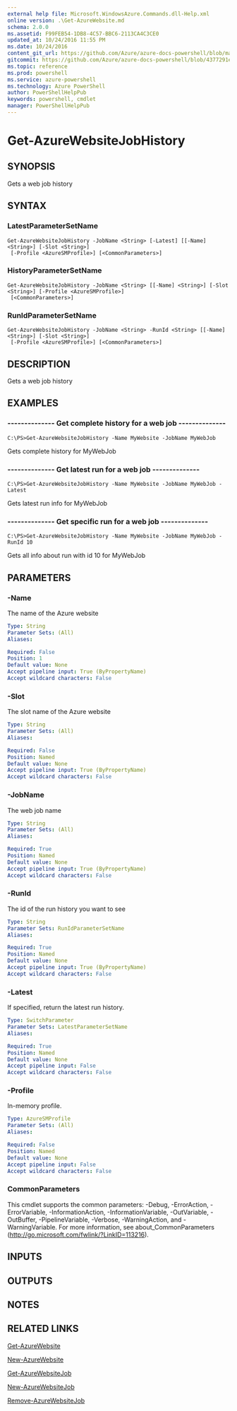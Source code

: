 ```yaml
---
external help file: Microsoft.WindowsAzure.Commands.dll-Help.xml
online version: .\Get-AzureWebsite.md
schema: 2.0.0
ms.assetid: F99FEB54-1DB8-4C57-BBC6-2113CA4C3CE0
updated_at: 10/24/2016 11:55 PM
ms.date: 10/24/2016
content_git_url: https://github.com/Azure/azure-docs-powershell/blob/master/azureps-cmdlets-docs/ServiceManagement/Azure.Compute/v2.1.0/Get-AzureWebsiteJobHistory.md
gitcommit: https://github.com/Azure/azure-docs-powershell/blob/4377291ee360e58e2c1c5d644155daf6a0279055/azureps-cmdlets-docs/ServiceManagement/Azure.Compute/v2.1.0/Get-AzureWebsiteJobHistory.md
ms.topic: reference
ms.prod: powershell
ms.service: azure-powershell
ms.technology: Azure PowerShell
author: PowerShellHelpPub
keywords: powershell, cmdlet
manager: PowerShellHelpPub
---
```


# Get-AzureWebsiteJobHistory

## SYNOPSIS
Gets a web job history

## SYNTAX

### LatestParameterSetName
```
Get-AzureWebsiteJobHistory -JobName <String> [-Latest] [[-Name] <String>] [-Slot <String>]
 [-Profile <AzureSMProfile>] [<CommonParameters>]
```

### HistoryParameterSetName
```
Get-AzureWebsiteJobHistory -JobName <String> [[-Name] <String>] [-Slot <String>] [-Profile <AzureSMProfile>]
 [<CommonParameters>]
```

### RunIdParameterSetName
```
Get-AzureWebsiteJobHistory -JobName <String> -RunId <String> [[-Name] <String>] [-Slot <String>]
 [-Profile <AzureSMProfile>] [<CommonParameters>]
```

## DESCRIPTION
Gets a web job history

## EXAMPLES

### --------------  Get complete history for a web job --------------
```
C:\PS>Get-AzureWebsiteJobHistory -Name MyWebsite -JobName MyWebJob
```

Gets complete history for MyWebJob

### --------------  Get latest run for a web job --------------
```
C:\PS>Get-AzureWebsiteJobHistory -Name MyWebsite -JobName MyWebJob -Latest
```

Gets latest run info for MyWebJob

### --------------  Get specific run for a web job --------------
```
C:\PS>Get-AzureWebsiteJobHistory -Name MyWebsite -JobName MyWebJob -RunId 10
```

Gets all info about run with id 10 for MyWebJob

## PARAMETERS

### -Name
The name of the Azure website

```yaml
Type: String
Parameter Sets: (All)
Aliases: 

Required: False
Position: 1
Default value: None
Accept pipeline input: True (ByPropertyName)
Accept wildcard characters: False
```

### -Slot
The slot name of the Azure website

```yaml
Type: String
Parameter Sets: (All)
Aliases: 

Required: False
Position: Named
Default value: None
Accept pipeline input: True (ByPropertyName)
Accept wildcard characters: False
```

### -JobName
The web job name

```yaml
Type: String
Parameter Sets: (All)
Aliases: 

Required: True
Position: Named
Default value: None
Accept pipeline input: True (ByPropertyName)
Accept wildcard characters: False
```

### -RunId
The id of the run history you want to see

```yaml
Type: String
Parameter Sets: RunIdParameterSetName
Aliases: 

Required: True
Position: Named
Default value: None
Accept pipeline input: True (ByPropertyName)
Accept wildcard characters: False
```

### -Latest
If specified, return the latest run history.

```yaml
Type: SwitchParameter
Parameter Sets: LatestParameterSetName
Aliases: 

Required: True
Position: Named
Default value: None
Accept pipeline input: False
Accept wildcard characters: False
```

### -Profile
In-memory profile.

```yaml
Type: AzureSMProfile
Parameter Sets: (All)
Aliases: 

Required: False
Position: Named
Default value: None
Accept pipeline input: False
Accept wildcard characters: False
```

### CommonParameters
This cmdlet supports the common parameters: -Debug, -ErrorAction, -ErrorVariable, -InformationAction, -InformationVariable, -OutVariable, -OutBuffer, -PipelineVariable, -Verbose, -WarningAction, and -WarningVariable. For more information, see about_CommonParameters (http://go.microsoft.com/fwlink/?LinkID=113216).

## INPUTS

## OUTPUTS

## NOTES

## RELATED LINKS

[Get-AzureWebsite](./Get-AzureWebsite.md)

[New-AzureWebsite](./New-AzureWebsite.md)

[Get-AzureWebsiteJob](./Get-AzureWebsiteJob.md)

[New-AzureWebsiteJob](./New-AzureWebsiteJob.md)

[Remove-AzureWebsiteJob](./Remove-AzureWebsiteJob.md)


